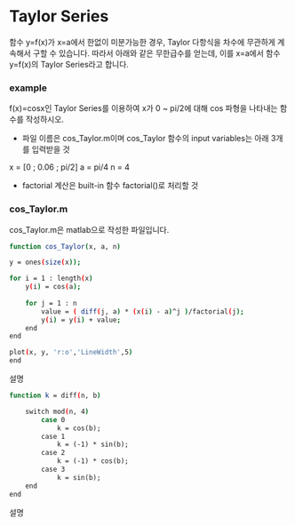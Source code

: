 # Taylor Series
 
 함수 y=f(x)가 x=a에서 한없이 미분가능한 경우, Taylor 다항식을 차수에 무관하게 계속해서 구할 수 있습니다. 따라서 아래와 같은 무한급수를 얻는데, 이를 x=a에서 함수 y=f(x)의 Taylor Series라고 합니다.



### example
f(x)=cosx인 Taylor Series를 이용하여 x가 0 ~ pi/2에 대해 cos 파형을 나타내는 함수를 작성하시오.

  - 파일 이름은 cos_Taylor.m이며 cos_Taylor 함수의 input variables는 아래 3개를 입력받을 것
  
x = [0 ; 0.06 ; pi/2]
a = pi/4
n = 4 
  - factorial 계산은 built-in 함수 factorial()로 처리할 것



### cos_Taylor.m
cos_Taylor.m은 matlab으로 작성한 파일입니다.



```sh
function cos_Taylor(x, a, n)

y = ones(size(x));

for i = 1 : length(x)
    y(i) = cos(a);
    
    for j = 1 : n
        value = ( diff(j, a) * (x(i) - a)^j )/factorial(j);
        y(i) = y(i) + value;
    end
end

plot(x, y, 'r:o','LineWidth',5)
end
```

설명


```sh
function k = diff(n, b)

    switch mod(n, 4)
        case 0
            k = cos(b);
        case 1
            k = (-1) * sin(b);
        case 2
            k = (-1) * cos(b);
        case 3 
            k = sin(b);
    end
end
```
설명


[//]: # (These are reference links used in the body of this note and get stripped out when the markdown processor does its job. There is no need to format nicely because it shouldn't be seen. Thanks SO - http://stackoverflow.com/questions/4823468/store-comments-in-markdown-syntax)


   [dill]: <https://github.com/joemccann/dillinger>
   [git-repo-url]: <https://github.com/joemccann/dillinger.git>
   [john gruber]: <http://daringfireball.net>
   [df1]: <http://daringfireball.net/projects/markdown/>
   [markdown-it]: <https://github.com/markdown-it/markdown-it>
   [Ace Editor]: <http://ace.ajax.org>
   [node.js]: <http://nodejs.org>
   [Twitter Bootstrap]: <http://twitter.github.com/bootstrap/>
   [jQuery]: <http://jquery.com>
   [@tjholowaychuk]: <http://twitter.com/tjholowaychuk>
   [express]: <http://expressjs.com>
   [AngularJS]: <http://angularjs.org>
   [Gulp]: <http://gulpjs.com>

   [PlDb]: <https://github.com/joemccann/dillinger/tree/master/plugins/dropbox/README.md>
   [PlGh]: <https://github.com/joemccann/dillinger/tree/master/plugins/github/README.md>
   [PlGd]: <https://github.com/joemccann/dillinger/tree/master/plugins/googledrive/README.md>
   [PlOd]: <https://github.com/joemccann/dillinger/tree/master/plugins/onedrive/README.md>
   [PlMe]: <https://github.com/joemccann/dillinger/tree/master/plugins/medium/README.md>
   [PlGa]: <https://github.com/RahulHP/dillinger/blob/master/plugins/googleanalytics/README.md>
